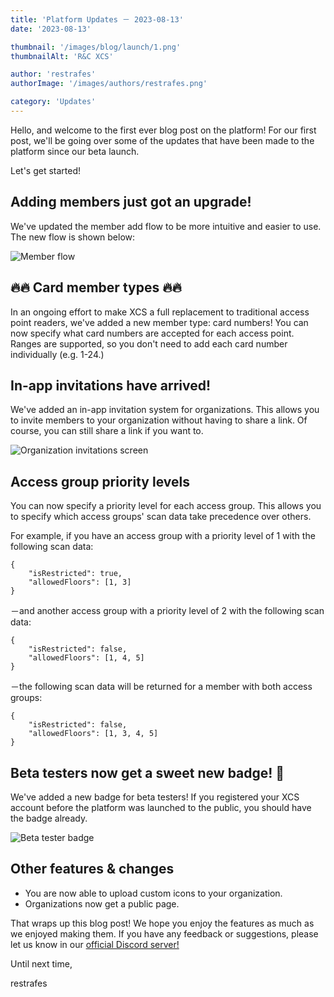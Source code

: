 ```yaml
---
title: 'Platform Updates － 2023-08-13'
date: '2023-08-13'

thumbnail: '/images/blog/launch/1.png'
thumbnailAlt: 'R&C XCS'

author: 'restrafes'
authorImage: '/images/authors/restrafes.png'

category: 'Updates'
---
```


Hello, and welcome to the first ever blog post on the platform! For our first post, we'll be going over some of the
updates that have been made to the platform since our beta launch.

Let's get started!

## Adding members just got an upgrade!

We've updated the member add flow to be more intuitive and easier to use. The new flow is shown below:

![Member flow](/images/blog/updates-2023-08-13/1.jpeg)

## 🔥🔥 Card member types 🔥🔥

In an ongoing effort to make XCS a full replacement to traditional access point readers, we've added a new member type:
card numbers! You can now specify what card numbers are accepted for each access point. Ranges are supported, so you
don't need to add each card number individually (e.g. 1-24.)

## In-app invitations have arrived!

We've added an in-app invitation system for organizations. This allows you to invite members to your organization
without having to share a link. Of course, you can still share a link if you want to.

![Organization invitations screen](/images/blog/updates-2023-08-13/2.jpeg)

## Access group priority levels

You can now specify a priority level for each access group. This allows you to specify which access groups' scan data
take precedence over others.

For example, if you have an access group with a priority level of 1 with the following scan data:

    {
        "isRestricted": true,
        "allowedFloors": [1, 3]
    }

－and another access group with a priority level of 2 with the following scan data:

    {
        "isRestricted": false,
        "allowedFloors": [1, 4, 5]
    }

－the following scan data will be returned for a member with both access groups:

    {
        "isRestricted": false,
        "allowedFloors": [1, 3, 4, 5]
    }

## Beta testers now get a sweet new badge! 🎉

We've added a new badge for beta testers! If you registered your XCS account before the platform was launched to the
public, you should have the badge already.

![Beta tester badge](/images/blog/updates-2023-08-13/3.jpeg)

## Other features & changes

- You are now able to upload custom icons to your organization.
- Organizations now get a public page.

That wraps up this blog post! We hope you enjoy the features as much as we enjoyed making them. If you have any feedback
or suggestions, please let us know in our [official Discord server!](https://discord.gg/BWVa3yE9M3)

Until next time,

restrafes
